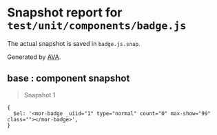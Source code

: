 # Snapshot report for `test/unit/components/badge.js`

The actual snapshot is saved in `badge.js.snap`.

Generated by [AVA](https://ava.li).

## base : component snapshot

> Snapshot 1

    {
      $el: '<mor-badge _uiid="1" type="normal" count="0" max-show="99" class=""></mor-badge>',
    }
